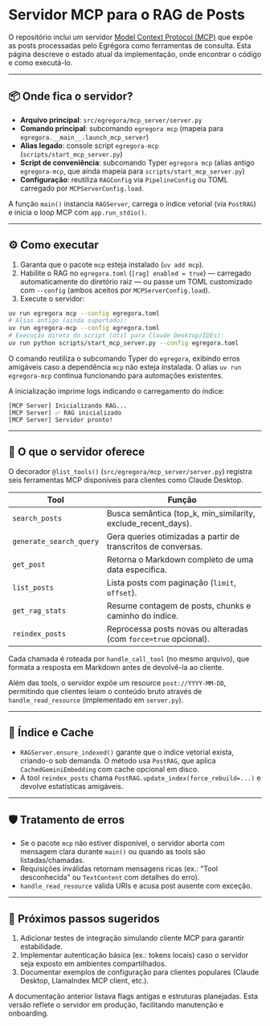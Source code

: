 # Servidor MCP para o RAG de Posts

O repositório inclui um servidor [Model Context Protocol (MCP)](https://www.anthropic.com/news/model-context-protocol)
que expõe as posts processadas pelo Egrégora como ferramentas de consulta.
Esta página descreve o estado atual da implementação, onde encontrar o código e
como executá-lo.

---

## 📦 Onde fica o servidor?

- **Arquivo principal**: `src/egregora/mcp_server/server.py`
- **Comando principal**: subcomando `egregora mcp` (mapeia para `egregora.__main__.launch_mcp_server`)
- **Alias legado**: console script `egregora-mcp` (`scripts/start_mcp_server.py`)
- **Script de conveniência**: subcomando Typer `egregora mcp`
  (alias antigo `egregora-mcp`, que ainda mapeia para `scripts/start_mcp_server.py`)
- **Configuração**: reutiliza `RAGConfig` via `PipelineConfig` ou TOML carregado por `MCPServerConfig.load`.

A função `main()` instancia `RAGServer`, carrega o índice vetorial (via
`PostRAG`) e inicia o loop MCP com `app.run_stdio()`.

---

## ⚙️ Como executar

1. Garanta que o pacote `mcp` esteja instalado (`uv add mcp`).
2. Habilite o RAG no `egregora.toml` (`[rag] enabled = true`) — carregado
   automaticamente do diretório raiz — ou passe um TOML customizado com
   `--config` (ambos aceitos por `MCPServerConfig.load`).
3. Execute o servidor:

```bash
uv run egregora mcp --config egregora.toml
# Alias antigo (ainda suportado):
uv run egregora-mcp --config egregora.toml
# Execução direta do script (útil para Claude Desktop/IDEs):
uv run python scripts/start_mcp_server.py --config egregora.toml
```

O comando reutiliza o subcomando Typer do `egregora`, exibindo erros amigáveis
caso a dependência `mcp` não esteja instalada. O alias `uv run egregora-mcp`
continua funcionando para automações existentes.

A inicialização imprime logs indicando o carregamento do índice:

```
[MCP Server] Inicializando RAG...
[MCP Server] ✅ RAG inicializado
[MCP Server] Servidor pronto!
```

---

## 🧠 O que o servidor oferece

O decorador `@list_tools()` (`src/egregora/mcp_server/server.py`) registra seis
ferramentas MCP disponíveis para clientes como Claude Desktop.

| Tool                  | Função                                                                 |
|-----------------------|-------------------------------------------------------------------------|
| `search_posts`  | Busca semântica (top_k, min_similarity, exclude_recent_days).           |
| `generate_search_query` | Gera queries otimizadas a partir de transcritos de conversas.        |
| `get_post`      | Retorna o Markdown completo de uma data específica.                    |
| `list_posts`    | Lista posts com paginação (`limit`, `offset`).                   |
| `get_rag_stats`       | Resume contagem de posts, chunks e caminho do índice.            |
| `reindex_posts` | Reprocessa posts novas ou alteradas (com `force=true` opcional). |

Cada chamada é roteada por `handle_call_tool` (no mesmo arquivo), que formata a
resposta em Markdown antes de devolvê-la ao cliente.

Além das tools, o servidor expõe um resource `post://YYYY-MM-DD`, permitindo
que clientes leiam o conteúdo bruto através de `handle_read_resource`
(implementado em `server.py`).

---

## 🔁 Índice e Cache

- `RAGServer.ensure_indexed()` garante que o índice vetorial exista, criando-o
  sob demanda. O método usa `PostRAG`, que aplica `CachedGeminiEmbedding`
  com cache opcional em disco.
- A tool `reindex_posts` chama `PostRAG.update_index(force_rebuild=...)`
  e devolve estatísticas amigáveis.

---

## 🛡️ Tratamento de erros

- Se o pacote `mcp` não estiver disponível, o servidor aborta com mensagem clara
  durante `main()` ou quando as tools são listadas/chamadas.
- Requisições inválidas retornam mensagens ricas (ex.: "Tool desconhecida" ou
  `TextContent` com detalhes do erro).
- `handle_read_resource` valida URIs e acusa post ausente com exceção.


---

## 📌 Próximos passos sugeridos

1. Adicionar testes de integração simulando cliente MCP para garantir estabilidade.
2. Implementar autenticação básica (ex.: tokens locais) caso o servidor seja
   exposto em ambientes compartilhados.
3. Documentar exemplos de configuração para clientes populares (Claude Desktop,
   LlamaIndex MCP client, etc.).

A documentação anterior listava flags antigas e estruturas planejadas. Esta
versão reflete o servidor em produção, facilitando manutenção e onboarding.
